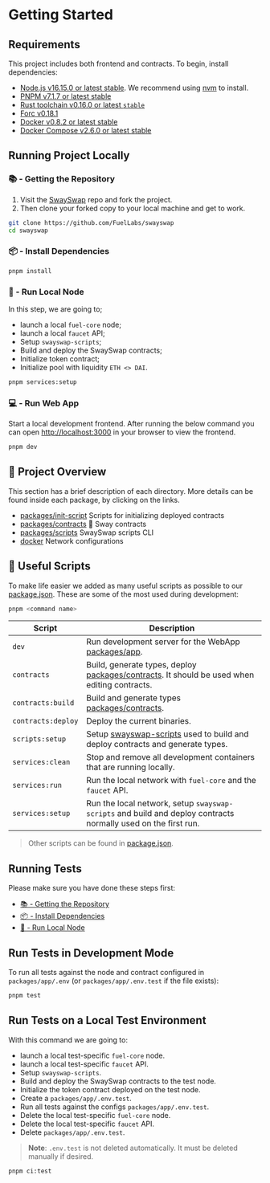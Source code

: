 # Getting Started

## Requirements

This project includes both frontend and contracts. To begin, install dependencies:

- [Node.js v16.15.0 or latest stable](https://nodejs.org/en/). We recommend using [nvm](https://github.com/nvm-sh/nvm) to install.
- [PNPM v7.1.7 or latest stable](https://pnpm.io/installation/)
- [Rust toolchain v0.16.0 or latest `stable`](https://www.rust-lang.org/tools/install)
- [Forc v0.18.1](https://fuellabs.github.io/sway/v0.18.1/introduction/installation.html#installing-from-pre-compiled-binaries)
- [Docker v0.8.2 or latest stable](https://docs.docker.com/get-docker/)
- [Docker Compose v2.6.0 or latest stable](https://docs.docker.com/get-docker/)

## Running Project Locally

### 📚 - Getting the Repository

1. Visit the [SwaySwap](https://github.com/FuelLabs/swayswap) repo and fork the project.
2. Then clone your forked copy to your local machine and get to work.

```sh
git clone https://github.com/FuelLabs/swayswap
cd swayswap
```

### 📦 - Install Dependencies

```sh
pnpm install
```

### 📒 - Run Local Node

In this step, we are going to;

- launch a local `fuel-core` node;
- launch a local `faucet` API;
- Setup `swayswap-scripts`;
- Build and deploy the SwaySwap contracts;
- Initialize token contract;
- Initialize pool with liquidity `ETH <> DAI`.

```sh
pnpm services:setup
```

### 💻 - Run Web App

Start a local development frontend. After running the below command you can open [http://localhost:3000](http://localhost:3000) in your browser to view the frontend.

```sh
pnpm dev
```

## 📗 Project Overview

This section has a brief description of each directory. More details can be found inside each package, by clicking on the links.

- [packages/init-script](../packages/init-script/) Scripts for initializing deployed contracts
- [packages/contracts](../packages/contracts/) 🌴 Sway contracts
- [packages/scripts](../packages/scripts/) SwaySwap scripts CLI
- [docker](../docker/) Network configurations

## 🧰 Useful Scripts

To make life easier we added as many useful scripts as possible to our [package.json](../package.json). These are some of the most used during development:

```sh
pnpm <command name>
```

| Script             | Description                                                                                                          |
| ------------------ | -------------------------------------------------------------------------------------------------------------------- |
| `dev`              | Run development server for the WebApp [packages/app](../packages/app/).                                              |
| `contracts`        | Build, generate types, deploy [packages/contracts](../packages/contracts). It should be used when editing contracts. |
| `contracts:build`  | Build and generate types [packages/contracts](../packages/contracts).                                                |
| `contracts:deploy` | Deploy the current binaries.                                                                                         |
| `scripts:setup`    | Setup [swayswap-scripts](../packages/scripts/) used to build and deploy contracts and generate types.                |
| `services:clean`   | Stop and remove all development containers that are running locally.                                                 |
| `services:run`     | Run the local network with `fuel-core` and the `faucet` API.                                                         |
| `services:setup`   | Run the local network, setup `swayswap-scripts` and build and deploy contracts normally used on the first run.       |

> Other scripts can be found in [package.json](../package.json).

## Running Tests

Please make sure you have done these steps first:

- [📚 - Getting the Repository](#---getting-the-repository)
- [📦 - Install Dependencies](#---install-dependencies)
- [📒 - Run Local Node](#---run-local-node)

## Run Tests in Development Mode

To run all tests against the node and contract configured in `packages/app/.env` (or `packages/app/.env.test` if the file exists):

```sh
pnpm test
```

## Run Tests on a Local Test Environment

With this command we are going to:

- launch a local test-specific `fuel-core` node.
- launch a local test-specific `faucet` API.
- Setup `swayswap-scripts`.
- Build and deploy the SwaySwap contracts to the test node.
- Initialize the token contract deployed on the test node.
- Create a `packages/app/.env.test`.
- Run all tests against the configs `packages/app/.env.test`.
- Delete the local test-specific `fuel-core` node.
- Delete the local test-specific `faucet` API.
- Delete `packages/app/.env.test`.

> **Note**:
> `.env.test` is not deleted automatically. It must be deleted manually if desired.

```sh
pnpm ci:test
```
